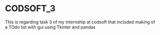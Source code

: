 # CODSOFT_3
This is regarding task 3 of my internship at codsoft that included making of a TOdo list with gui using Tkinter and pandas
